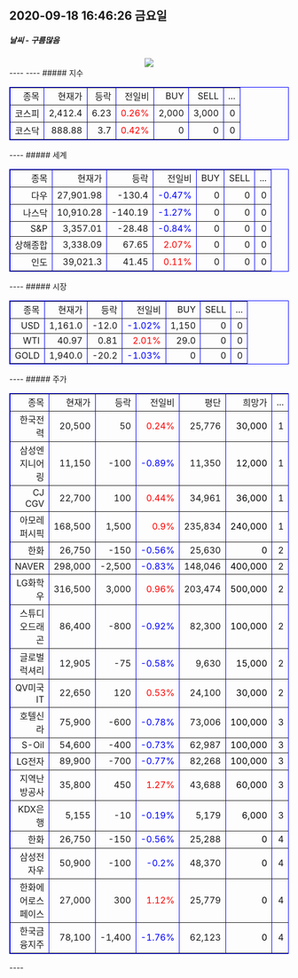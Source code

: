 ##  2020-09-18 16:46:26   금요일 
##### 날씨   -   구름많음
<center><img src="../img/naver_weather_week.png"></center>
----
----
##### 지수
<table border="1" bordercolor="blue" align = "center" >
<tr align = "right" > <td>종목</td><td>현재가</td><td>등락</td><td>전일비</td><td>BUY</td><td>SELL</td><td>...</td>  </tr>
<tr align = "right" > <td>코스피</td><td>2,412.4</td><td>6.23</td><td><font size="3" color="red" >0.26%</font> </td><td>2,000</td><td>3,000</td><td>0</td>  </tr>
<tr align = "right" > <td>코스닥</td><td>888.88</td><td>3.7</td><td><font size="3" color="red" >0.42%</font> </td><td>0</td><td>0</td><td>0</td>  </tr>
</table>
----
##### 세계
<table border="1" bordercolor="blue" align = "center" >
<tr align = "right" > <td>종목</td><td>현재가</td><td>등락</td><td>전일비</td><td>BUY</td><td>SELL</td><td>...</td>  </tr>
<tr align = "right" > <td>다우</td><td>27,901.98</td><td>-130.4</td><td><font size="3" color="blue" >-0.47%</font></td><td>0</td><td>0</td><td>0</td>  </tr>
<tr align = "right" > <td>나스닥</td><td>10,910.28</td><td>-140.19</td><td><font size="3" color="blue" >-1.27%</font></td><td>0</td><td>0</td><td>0</td>  </tr>
<tr align = "right" > <td>S&P</td><td>3,357.01</td><td>-28.48</td><td><font size="3" color="blue" >-0.84%</font></td><td>0</td><td>0</td><td>0</td>  </tr>
<tr align = "right" > <td>상해종합</td><td>3,338.09</td><td>67.65</td><td><font size="3" color="red" >2.07%</font></td><td>0</td><td>0</td><td>0</td>  </tr>
<tr align = "right" > <td>인도</td><td>39,021.3</td><td>41.45</td><td><font size="3" color="red" >0.11%</font></td><td>0</td><td>0</td><td>0</td>  </tr>
</table>
----
##### 시장
<table border="1" bordercolor="blue" align = "center" >
<tr align = "right" > <td>종목</td><td>현재가</td><td>등락</td><td>전일비</td><td>BUY</td><td>SELL</td><td>...</td>  </tr>
<tr align = "right" > <td>USD</td><td>1,161.0</td><td>-12.0</td><td><font size="3" color="blue">-1.02%</font></td><td>1,150</td><td>0</td><td>0</td>  </tr>
<tr align = "right" > <td>WTI</td><td>40.97</td><td>0.81</td><td><font size="3" color="red">2.01%</font></td><td>29.0</td><td>0</td><td>0</td>  </tr>
<tr align = "right" > <td>GOLD</td><td>1,940.0</td><td>-20.2</td><td><font size="3" color="blue">-1.03%</font></td><td>0</td><td>0</td><td>0</td>  </tr>
</table>
----
##### 주가
<table border="1" bordercolor="blue" align = "center" >
<tr align = "right" > <td>종목</td><td>현재가</td><td>등락</td><td>전일비</td><td>평단</td><td>희망가</td><td>...</td>  </tr>
<tr align = "right" > <td>한국전력</td><td>20,500</td><td>50</td><td><font size="3" color="red">0.24%</font></td><td>25,776</td><td><font size="3" color="black">30,000</font></td><td>1</td>  </tr>
<tr align = "right" > <td>삼성엔지니어링</td><td>11,150</td><td>-100</td><td><font size="3" color="blue">-0.89%</font></td><td>11,350</td><td><font size="3" color="black">12,000</font></td><td>1</td>  </tr>
<tr align = "right" > <td>CJ CGV</td><td>22,700</td><td>100</td><td><font size="3" color="red">0.44%</font></td><td>34,961</td><td><font size="3" color="black">36,000</font></td><td>1</td>  </tr>
<tr align = "right" > <td>아모레퍼시픽</td><td>168,500</td><td>1,500</td><td><font size="3" color="red">0.9%</font></td><td>235,834</td><td><font size="3" color="black">240,000</font></td><td>1</td>  </tr>
<tr align = "right" > <td>한화</td><td>26,750</td><td>-150</td><td><font size="3" color="blue">-0.56%</font></td><td>25,630</td><td><font size="3" color="black">0</font></td><td>2</td>  </tr>
<tr align = "right" > <td>NAVER</td><td>298,000</td><td>-2,500</td><td><font size="3" color="blue">-0.83%</font></td><td>148,046</td><td><font size="3" color="black">400,000</font></td><td>2</td>  </tr>
<tr align = "right" > <td>LG화학우</td><td>316,500</td><td>3,000</td><td><font size="3" color="red">0.96%</font></td><td>203,474</td><td><font size="3" color="black">500,000</font></td><td>2</td>  </tr>
<tr align = "right" > <td>스튜디오드래곤</td><td>86,400</td><td>-800</td><td><font size="3" color="blue">-0.92%</font></td><td>82,300</td><td><font size="3" color="black">100,000</font></td><td>2</td>  </tr>
<tr align = "right" > <td>글로벌럭셔리</td><td>12,905</td><td>-75</td><td><font size="3" color="blue">-0.58%</font></td><td>9,630</td><td><font size="3" color="black">15,000</font></td><td>2</td>  </tr>
<tr align = "right" > <td>QV미국IT</td><td>22,650</td><td>120</td><td><font size="3" color="red">0.53%</font></td><td>24,100</td><td><font size="3" color="black">30,000</font></td><td>2</td>  </tr>
<tr align = "right" > <td>호텔신라</td><td>75,900</td><td>-600</td><td><font size="3" color="blue">-0.78%</font></td><td>73,006</td><td><font size="3" color="black">100,000</font></td><td>3</td>  </tr>
<tr align = "right" > <td>S-Oil</td><td>54,600</td><td>-400</td><td><font size="3" color="blue">-0.73%</font></td><td>62,987</td><td><font size="3" color="black">100,000</font></td><td>3</td>  </tr>
<tr align = "right" > <td>LG전자</td><td>89,900</td><td>-700</td><td><font size="3" color="blue">-0.77%</font></td><td>82,268</td><td><font size="3" color="black">100,000</font></td><td>3</td>  </tr>
<tr align = "right" > <td>지역난방공사</td><td>35,800</td><td>450</td><td><font size="3" color="red">1.27%</font></td><td>43,688</td><td><font size="3" color="black">60,000</font></td><td>3</td>  </tr>
<tr align = "right" > <td>KDX은행</td><td>5,155</td><td>-10</td><td><font size="3" color="blue">-0.19%</font></td><td>5,179</td><td><font size="3" color="black">6,000</font></td><td>3</td>  </tr>
<tr align = "right" > <td>한화</td><td>26,750</td><td>-150</td><td><font size="3" color="blue">-0.56%</font></td><td>25,288</td><td><font size="3" color="black">0</font></td><td>4</td>  </tr>
<tr align = "right" > <td>삼성전자우</td><td>50,900</td><td>-100</td><td><font size="3" color="blue">-0.2%</font></td><td>48,370</td><td><font size="3" color="black">0</font></td><td>4</td>  </tr>
<tr align = "right" > <td>한화에어로스페이스</td><td>27,000</td><td>300</td><td><font size="3" color="red">1.12%</font></td><td>25,779</td><td><font size="3" color="black">0</font></td><td>4</td>  </tr>
<tr align = "right" > <td>한국금융지주</td><td>78,100</td><td>-1,400</td><td><font size="3" color="blue">-1.76%</font></td><td>62,123</td><td><font size="3" color="black">0</font></td><td>4</td>  </tr>
</table>
----
